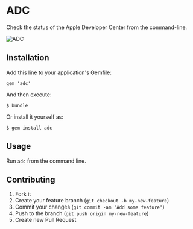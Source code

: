# ADC

Check the status of the Apple Developer Center from the command-line.

![ADC](http://i.imgur.com/of9KFnw.gif)

## Installation

Add this line to your application's Gemfile:

    gem 'adc'

And then execute:

    $ bundle

Or install it yourself as:

    $ gem install adc

## Usage

Run `adc` from the command line.

## Contributing

1. Fork it
2. Create your feature branch (`git checkout -b my-new-feature`)
3. Commit your changes (`git commit -am 'Add some feature'`)
4. Push to the branch (`git push origin my-new-feature`)
5. Create new Pull Request
